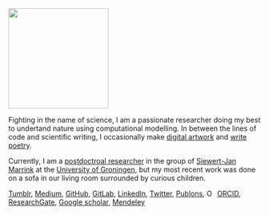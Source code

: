 <img src="https://avatars2.githubusercontent.com/u/12782348?s=460&v=4" style="width: 200px;" class="inline-left"/>

Fighting in the name of science, 
I am a passionate researcher
doing my best to undertand nature
using computational modelling. 
In between the lines of code and scientific writing,
I occasionally make [digital artwork](https://jmelcr.tumblr.com/)
and [write poetry](https://medium.com/@jmelcr). 

Currently, I am a [postdoctroal researcher](https://www.rug.nl/staff/j.melcr/) 
in the group of [Siewert-Jan Marrink](http://cgmartini.nl/)
at the [University of Groningen](https://www.rug.nl/), 
but my most recent work was done 
on a sofa in our living room 
surrounded by curious children. 


[Tumblr](https://jmelcr.tumblr.com/),
[Medium](https://medium.com/@jmelcr), 
[GitHub](https://github.com/jmelcr),
[GitLab](https://gitlab.com/jmelcr), 
[LinkedIn](https://cz.linkedin.com/in/jmelcr), 
[Twitter](https://twitter.com/jmelcr),
<span id="badgeCont264"><script type="text/javascript" src="https://publons.com/mashlets?el=badgeCont264&rid=G-8562-2014&size=small"></script></span>[Publons](https://publons.com/researcher/2520365/josef-melcr/),
<a itemprop="sameAs" content="https://orcid.org/0000-0003-4729-3990" href="https://orcid.org/0000-0003-4729-3990" target="orcid.widget" rel="noopener noreferrer"><img src="https://orcid.org/sites/default/files/images/orcid_16x16.png" style="width:1em;margin-right:.5em;" alt="ORCID iD icon">ORCID</a>, 
[ResearchGate](https://www.researchgate.net/profile/Josef_Melcr),
[Google scholar](https://scholar.google.cz/citations?hl=en&user=Nkoi1CoAAAAJ), 
[Mendeley](https://www.mendeley.com/profiles/josef-melcr/) 
